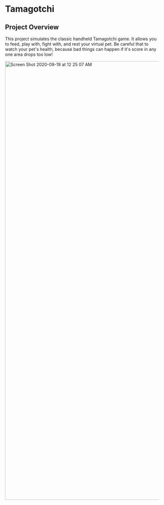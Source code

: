 # Tamagotchi

## Project Overview

This project simulates the classic handheld Tamagotchi game. It allows you to feed, play with, fight with, and rest your virtual pet. Be careful that to watch your pet's health, because bad things can happen if it's score in any one area drops too low!

<img width="1434" alt="Screen Shot 2020-09-19 at 12 25 07 AM" src="https://user-images.githubusercontent.com/65687019/93659942-bcf75280-fa0f-11ea-924f-8b0497b32656.png">



